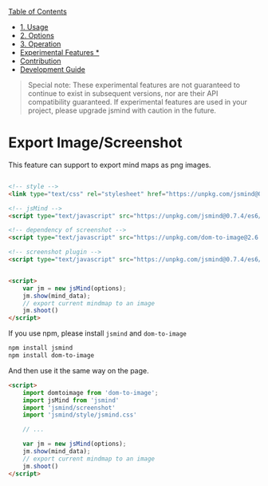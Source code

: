 [Table of Contents](index.md)

* [1. Usage](1.usage.md)
* [2. Options](2.options.md)
* [3. Operation](3.operation.md)
* [Experimental Features *](experimental-features.md)
* [Contribution](4.contribution.md)
* [Development Guide](5.development.md)

> Special note: These experimental features are not guaranteed to continue to exist in subsequent versions, nor are their API compatibility guaranteed. If experimental features are used in your project, please upgrade jsmind with caution in the future.

Export Image/Screenshot
===
This feature can support to export mind maps as png images.

```html

<!-- style -->
<link type="text/css" rel="stylesheet" href="https://unpkg.com/jsmind@0.7.4/style/jsmind.css" />

<!-- jsMind -->
<script type="text/javascript" src="https://unpkg.com/jsmind@0.7.4/es6/jsmind.js"></script>

<!-- dependency of screenshot -->
<script type="text/javascript" src="https://unpkg.com/dom-to-image@2.6.0/dist/dom-to-image.min.js" ></script>

<!-- screenshot plugin -->
<script type="text/javascript" src="https://unpkg.com/jsmind@0.7.4/es6/jsmind.screenshot.js"></script>


<script>
    var jm = new jsMind(options);
    jm.show(mind_data);
    // export current mindmap to an image
    jm.shoot()
</script>

```

If you use npm, please install `jsmind` and `dom-to-image`

```bash
npm install jsmind
npm install dom-to-image
```

And then use it the same way on the page.

```html
<script>
    import domtoimage from 'dom-to-image';
    import jsMind from 'jsmind'
    import 'jsmind/screenshot'
    import 'jsmind/style/jsmind.css'

    // ...

    var jm = new jsMind(options);
    jm.show(mind_data);
    // export current mindmap to an image
    jm.shoot()
</script>
```

